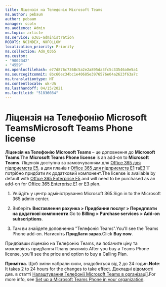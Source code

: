 ```yaml
---
title: Ліцензія на Телефонію Microsoft Teams
ms.author: pebaum
author: pebaum
manager: scotv
ms.audience: Admin
ms.topic: article
ms.service: o365-administration
ROBOTS: NOINDEX, NOFOLLOW
localization_priority: Priority
ms.collection: Adm_O365
ms.custom:
- "9002342"
- "4559"
ms.openlocfilehash: e77d876c7368c5a2e2a895da3fc5c33546a0e5a1
ms.sourcegitcommit: 8bc60ec34bc1e40685e3976576e04a2623f63a7c
ms.translationtype: HT
ms.contentlocale: uk-UA
ms.lasthandoff: 04/15/2021
ms.locfileid: "51836084"
---
```

# <a name="microsoft-teams-phone-license"></a><span data-ttu-id="3913d-102">Ліцензія на Телефонію Microsoft Teams</span><span class="sxs-lookup"><span data-stu-id="3913d-102">Microsoft Teams Phone license</span></span>

<span data-ttu-id="3913d-103">**Ліцензія на Телефонію Microsoft Teams** – це доповнення до **Microsoft Teams**.</span><span class="sxs-lookup"><span data-stu-id="3913d-103">The **Microsoft Teams Phone license** is an add-on to **Microsoft Teams**.</span></span> <span data-ttu-id="3913d-104">Ліцензія доступна за замовчуванням для [Office 365 для підприємств E5](https://www.microsoft.com/microsoft-365/business/office-365-enterprise-e5-business-software?rtc=1&activetab=pivot%3aoverviewtab), а для планів r [Office 365 для підприємств E1](https://products.office.com/business/office-365-enterprise-e1-business-software) та[E3](https://products.office.com/business/office-365-enterprise-e3-business-software) її потрібно придбати як додатковий компонент.</span><span class="sxs-lookup"><span data-stu-id="3913d-104">The license is available by default with [Office 365 Enterprise E5](https://www.microsoft.com/microsoft-365/business/office-365-enterprise-e5-business-software?rtc=1&activetab=pivot%3aoverviewtab) and will need to be purchased as an add-on for [Office 365 Enterprise E1](https://products.office.com/business/office-365-enterprise-e1-business-software) or [E3](https://products.office.com/business/office-365-enterprise-e3-business-software) plan.</span></span>

1. <span data-ttu-id="3913d-105">Увійдіть у центр адміністрування Microsoft 365.</span><span class="sxs-lookup"><span data-stu-id="3913d-105">Sign in to the Microsoft 365 admin center.</span></span>

2. <span data-ttu-id="3913d-106">Виберіть **Виставлення рахунка > Придбання послуг > Передплати на додаткові компоненти**.</span><span class="sxs-lookup"><span data-stu-id="3913d-106">Go to **Billing > Purchase services > Add-on subscriptions**.</span></span> 

3. <span data-ttu-id="3913d-107">Там ви знайдете доповнення "Телефонія Teams".</span><span class="sxs-lookup"><span data-stu-id="3913d-107">You'll see the Teams Phone add-on.</span></span> <span data-ttu-id="3913d-108">Натисніть **Придбати зараз**.</span><span class="sxs-lookup"><span data-stu-id="3913d-108">Click **Buy now**.</span></span>

<span data-ttu-id="3913d-109">Придбавши ліцензію на Телефонію Teams, ви побачите ціну та можливість придбання Плану викликів.</span><span class="sxs-lookup"><span data-stu-id="3913d-109">After you buy a Teams Phone license, you'll see the price and option to buy a Calling Plan.</span></span>

<span data-ttu-id="3913d-110">**Примітка.** Щоб зміни набрали сили, знадобиться від 2 до 24 годин.</span><span class="sxs-lookup"><span data-stu-id="3913d-110">**Note**: It takes 2 to 24 hours for the changes to take effect.</span></span> <span data-ttu-id="3913d-111">Докладні відомості див. в статті [Налаштування Телефонії Microsoft Teams в організації](https://docs.microsoft.com/MicrosoftTeams/setting-up-your-phone-system).</span><span class="sxs-lookup"><span data-stu-id="3913d-111">For more info, see [Set up a Microsoft Teams Phone in your organization](https://docs.microsoft.com/MicrosoftTeams/setting-up-your-phone-system).</span></span> 

